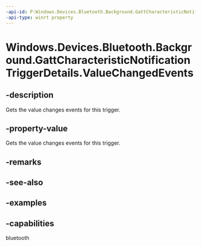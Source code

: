 ```yaml
---
-api-id: P:Windows.Devices.Bluetooth.Background.GattCharacteristicNotificationTriggerDetails.ValueChangedEvents
-api-type: winrt property
---
```


<!-- Property syntax.
public IVectorView<GattValueChangedEventArgs> ValueChangedEvents { get; }
-->

# Windows.Devices.Bluetooth.Background.GattCharacteristicNotificationTriggerDetails.ValueChangedEvents

## -description
Gets the value changes events for this trigger.

## -property-value
Gets the value changes events for this trigger.

## -remarks

## -see-also

## -examples


## -capabilities
bluetooth
